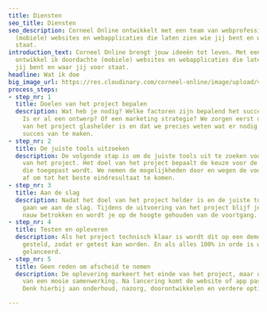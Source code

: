 ```yaml
---
title: Diensten
seo_title: Diensten
seo_description: Corneel Online ontwikkelt met een team van webprofessionals doordachte
  (mobiele) websites en webapplicaties die laten zien wie jij bent en waar jij voor
  staat.
introduction_text: Corneel Online brengt jouw ideeën tot leven. Met een team van webprofessionals
  ontwikkel ik doordachte (mobiele) websites en webapplicaties die laten zien wie
  jij bent en waar jij voor staat.
headline: Wat ik doe
big_image_url: https://res.cloudinary.com/corneel-online/image/upload/v1602597715/corneel/control-room-02_lgjso2.jpg
process_steps:
- step_nr: 1
  title: Doelen van het project bepalen
  description: Wat heb je nodig? Welke factoren zijn bepalend het succes van het project?
    Is er al een ontwerp? Of een marketing strategie? We zorgen eerst dat het doel
    van het project glashelder is en dat we precies weten wat er nodig is om er een
    succes van te maken.
- step_nr: 2
  title: De juiste tools uitzoeken
  description: De volgende stap is om de juiste tools uit te zoeken voor de uitvoering
    van het project. Het doel van het project bepaalt de keuze voor de technologie
    die toegepast wordt. We nemen de mogelijkheden door en wegen de voor- en nadelen
    af om tot het beste eindresultaat te komen.
- step_nr: 3
  title: Aan de slag
  description: Nadat het doel van het project helder is en de juiste tools zijn geselecteerd
    gaan we aan de slag. Tijdens de uitvoering van het project blijf je als opdrachtgever
    nauw betrokken en wordt je op de hoogte gehouden van de voortgang.
- step_nr: 4
  title: Testen en opleveren
  description: Als het project technisch klaar is wordt dit op een demo server beschikbaar
    gesteld, zodat er getest kan worden. En als alles 100% in orde is wordt het project
    gelanceerd.
- step_nr: 5
  title: Geen reden om afscheid te nemen
  description: De oplevering markeert het einde van het project, maar ook het begin
    van een mooie samenwerking. Na lancering komt de website of app pas echt tot leven.
    Denk hierbij aan onderhoud, nazorg, doorontwikkelen en verdere optimalisatie.

---
```

